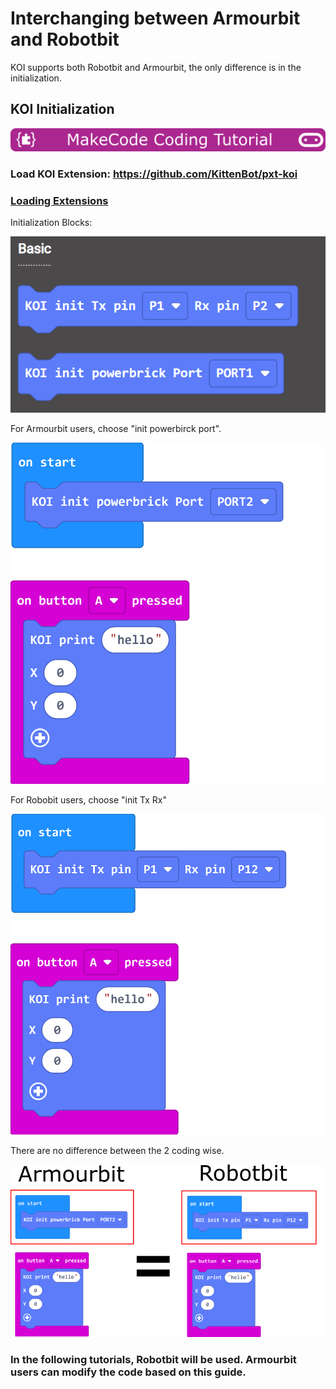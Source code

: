 # **Interchanging between Armourbit and Robotbit**

KOI supports both Robotbit and Armourbit, the only difference is in the initialization.

## KOI Initialization

![](../../PWmodules/images/mcbanner.png)

### Load KOI Extension: https://github.com/KittenBot/pxt-koi

### [Loading Extensions](../../../Makecode/powerBrickMC)

Initialization Blocks:

![](init/1.png)

For Armourbit users, choose "init powerbirck port".

![](init/2.png)

For Robobit users, choose "init Tx Rx"

![](init/3.png)

There are no difference between the 2 coding wise.

![](init/4.png)

### In the following tutorials, Robotbit will be used. Armourbit users can modify the code based on this guide.